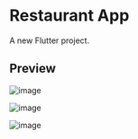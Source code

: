# Restaurant App

A new Flutter project.

## Preview

![image](https://user-images.githubusercontent.com/84067616/224208883-7624ce28-0286-49ed-95c1-5573d20977f5.png)

![image](https://user-images.githubusercontent.com/84067616/224209004-004ed39d-0a4c-4060-a08a-91a30967b551.png)

![image](https://user-images.githubusercontent.com/84067616/224209039-08a91f73-0f90-4fbc-b6e0-26f024f2ffdd.png)

